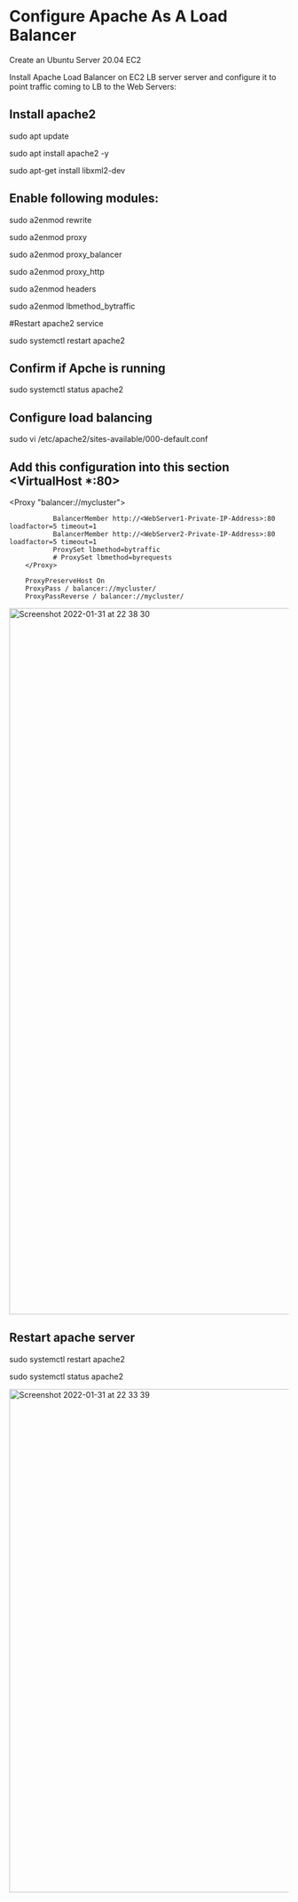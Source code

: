 # Configure Apache As A Load Balancer
Create an Ubuntu Server 20.04 EC2 

Install Apache Load Balancer on EC2 LB server server and configure it to point traffic coming to LB to the Web Servers:

## Install apache2
sudo apt update

sudo apt install apache2 -y

sudo apt-get install libxml2-dev

## Enable following modules:
sudo a2enmod rewrite

sudo a2enmod proxy

sudo a2enmod proxy_balancer

sudo a2enmod proxy_http

sudo a2enmod headers

sudo a2enmod lbmethod_bytraffic

#Restart apache2 service

sudo systemctl restart apache2

## Confirm if Apche is running

sudo systemctl status apache2

## Configure load balancing

sudo vi /etc/apache2/sites-available/000-default.conf

## Add this configuration into this section <VirtualHost *:80> 



</VirtualHost>

<Proxy "balancer://mycluster">

               BalancerMember http://<WebServer1-Private-IP-Address>:80 loadfactor=5 timeout=1
               BalancerMember http://<WebServer2-Private-IP-Address>:80 loadfactor=5 timeout=1
               ProxySet lbmethod=bytraffic
               # ProxySet lbmethod=byrequests
        </Proxy>

        ProxyPreserveHost On
        ProxyPass / balancer://mycluster/
        ProxyPassReverse / balancer://mycluster/
        
        
<img width="1271" alt="Screenshot 2022-01-31 at 22 38 30" src="https://user-images.githubusercontent.com/97977311/152150799-8d519600-69b9-4d58-b5b3-bf0e2b458ff9.png">

## Restart apache server

sudo systemctl restart apache2

sudo systemctl status apache2

<img width="906" alt="Screenshot 2022-01-31 at 22 33 39" src="https://user-images.githubusercontent.com/97977311/152151208-2c94e382-3178-4bc4-908d-429cec01b192.png">


